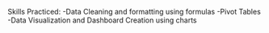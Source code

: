 Skills Practiced:
-Data Cleaning and formatting using formulas
-Pivot Tables
-Data Visualization and Dashboard Creation using charts
